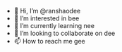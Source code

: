 - 👋 Hi, I’m @ranshaodee
- 👀 I’m interested in bee
- 🌱 I’m currently learning nee
- 💞️ I’m looking to collaborate on dee
- 📫 How to reach me gee

<!---
ranshaodee/ranshaodee is a ✨ special ✨ repository because its `README.md` (this file) appears on your GitHub profile.
You can click the Preview link to take a look at your changes.
--->
